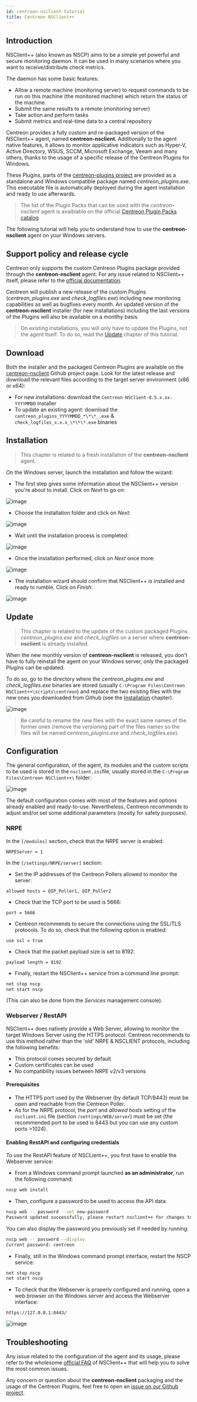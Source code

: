 ```yaml
---
id: centreon-nsclient-tutorial
title: Centreon NSClient++
---
```


## Introduction

NSClient++ (also known as NSCP) aims to be a simple yet powerful and secure monitoring daemon. It can be used in many scenarios where you want to
receive/distribute check metrics.

The daemon has some basic features:

* Allow a remote machine (monitoring server) to request commands to be run on this machine (the monitored machine) which return the status of the machine.
* Submit the same results to a remote (monitoring server)
* Take action and perform tasks
* Submit metrics and real-time data to a central repository

Centreon provides a fully custom and re-packaged version of the NSClient++ agent, named **centreon-nsclient**.
Additionally to the agent native features, it allows to monitor applicative indicators such as Hyper-V, Active Directory, WSUS, SCCM, Microsoft Exchange,
Veeam and many others, thanks to the usage of a specific release of the Centreon Plugins for Windows.

These Plugins, parts of the [centreon-plugins project](https://github.com/centreon/centreon-plugins) are provided as a standalone and Windows compatible
package named *centreon_plugins.exe*. This executable file is automatically deployed during the agent installation and ready to use afterwards.

> The list of the Plugin Packs that can be used with the *centreon-nsclient* agent is avaiblable on the 
> official [Centreon Plugin Packs catalog](https://www.centreon.com/catalogue-plugins-packs/)

The following tutorial will help you to understand how to use the **centreon-nsclient** agent on your Windows servers.

## Support policy and release cycle

Centreon only supports the custom Centreon Plugins package provided through the **centreon-nsclient** agent. For any issue related to NSClient++ itself,
please refer to the [official documentation](https://docs.nsclient.org/).

Centreon will publish a new release of the custom Plugins (*centreon_plugins.exe* and *check_logfiles.exe*) including new monitoring capabilities as
well as bugfixes every month. 
An updated version of the **centreon-nsclient** installer (for new installations) including the last versions of the Plugins will also be available on
a montlhy basis.

> On existing installations, you will only have to update the Plugins, not the agent itself.
> To do so, read the [Update](#Update) chapter of this tutorial.

## Download

Both the installer and the packaged Centreon Plugins are available on the [centreon-nsclient](https://github.com/centreon/centreon-nsclient-build/releases)
Github project page. Look for the latest release and download the relevant files according to the target server environment (x86 or x64):

* For new installations: download the `Centreon-NSClient-0.5.x.xx-YYYYMMDD` installer
* To update an existing agent: download the `centreon_plugins_YYYYMMDD_*\*\*_.exe` & `check_logfiles_x.x.x_\*\*\*.exe` binaries

## Installation

> This chapter is related to a fresh installation of the **centreon-nsclient** agent.

On the Windows server, launch the installation and follow the wizard:

* The first step gives some information about the NSClient++ version you're about to install. Click on *Next* to go on:

![image](../../../assets/integrations/plugin-packs/tutorials/centreon-nsclient-tutorial-wizard1.png)

* Choose the installation folder and click on *Next*:

![image](../../../assets/integrations/plugin-packs/tutorials/centreon-nsclient-tutorial-wizard2.png)

* Wait until the installation process is completed:

![image](../../../assets/integrations/plugin-packs/tutorials/centreon-nsclient-tutorial-wizard3.png)

* Once the installation performed, click on *Next* once more:

![image](../../../assets/integrations/plugin-packs/tutorials/centreon-nsclient-tutorial-wizard4.png)

* The installation wizard should confirm that NSClient++ is installed and ready to rumble. Click on *Finish*:

![image](../../../assets/integrations/plugin-packs/tutorials/centreon-nsclient-tutorial-wizard5.png)

## Update

> This chapter is related to the update of the custom packaged Plugins *centreon_plugins.exe* and *check_logfiles* on a server where 
> **centreon-nsclient** is already installed.

When the new monthly version of **centreon-nsclient** is released, you don't have to fully reinstall the agent on your Windows server, only the
packaged Plugins can be updated.

To do so, go to the directory where the *centreon_plugins.exe* and *check_logfiles.exe* binaries are stored (usually `C:\Program Files\Centreon NSClient++\scripts\centreon`)
and replace the two existing files with the new ones you downloaded from Github  (see the [Installation](#installation) chapter).

![image](../../../assets/integrations/plugin-packs/tutorials/centreon-nsclient-tutorial-update.png)

> Be careful to rename the new files with the exact same names of the former ones (remove the *versioning* part of the files names so the files will
> be named *centreon_plugins.exe* and *check_logfiles.exe*).

## Configuration

The general configuration, of the agent, its modules and the custom scripts to be used is stored in the `nsclient.ini`file, usually stored
in the `C:\Program Files\Centreon NSClient++\` folder:

![image](../../../assets/integrations/plugin-packs/tutorials/centreon-nsclient-tutorial-configuration.png)

The default configuration comes with most of the features and options already enabled and ready-to-use. Nevertheless, Centreon recommends to
adjust and/or set some additional parameters (mostly for safety purposes).

### NRPE

In the `[/modules]` section, check that the NRPE server is enabled:

```csv
NRPEServer = 1
```

In the `[/settings/NRPE/server]` section:

* Set the IP addresses of the Centreon Pollers allowed to monitor the server:

```csv
allowed hosts = @IP_Poller1, @IP_Poller2
```

* Check that the TCP port to be used is 5666:

```csv
port = 5666
```

* Centreon recommends to secure the connections using the SSL/TLS protocols.
To do so, check that the following option is enabled:

```csv
use ssl = true
```

* Check that the packet payload size is set to 8192:

```csv
payload length = 8192
```

* Finally, restart the NSClient++ service from a command line prompt:

```bash
net stop nscp
net start nscp
```

(This can also be done from the *Services* management console).

### Webserver / RestAPI

NSClient++ does natively provide a Web Server, allowing to monitor the target Windows Server using the HTTPS protocol. Centreon recommends to use this
method rather than the 'old' NRPE & NSCLIENT protocols, including the following benefits:

* This protocol comes secured by default
* Custom certificates can be used
* No compatibility issues between NRPE v2/v3 versions

#### Prerequisites

* The HTTPS port used by the Webserver (by default TCP/8443) must be open and reachable from the Centreon Poller.
* As for the NRPE protocol, the *port* and *allowed hosts* setting of the `nsclient.ini` file (section `/settings/WEB/server`) must be set (the
recommended port to be used is 8443 but you can use any custom ports >1024).
 
#### Enabling RestAPI and configuring credentials

To use the RestAPI feature of NSCLient++, you first have to enable the Webserver service:

* From a Windows command prompt launched **as an administrator**, run the following command:

```bash
nscp web install
```

* Then, configure a password to be used to access the API data:

```bash
nscp web -- password --set new-password
Password updated successfully, please restart nsclient++ for changes to affect.
```

You can also display the password you previously set if needed by running:

```bash
nscp web -- password --display
Current password: centreon
```

* Finally, still in the Windows command prompt interface, restart the NSCP service:

```bash
net stop nscp
net start nscp
```

* To check that the Webserver is properly configured and running, open a web browser on the Windows server and access the Webserver interface:

`https://127.0.0.1:8443/`

![image](../../../assets/integrations/plugin-packs/tutorials/centreon-nsclient-tutorial-webserver.png)

## Troubleshooting

Any issue related to the configuration of the agent and its usage, please refer to the wholesome [official FAQ](https://docs.nsclient.org/faq/) of
NSClient++ that will help you to solve the most common issues.

Any concern or question about the **centreon-nsclient** packaging and the usage of the Centreon Plugins, feel free to open an [issue on our Github
project](https://github.com/centreon/centreon-nsclient-build/issues).
